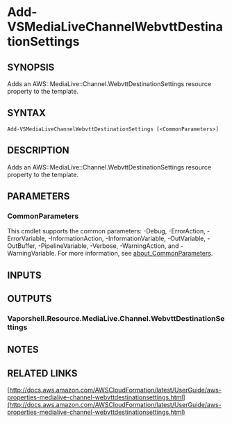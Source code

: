 # Add-VSMediaLiveChannelWebvttDestinationSettings

## SYNOPSIS
Adds an AWS::MediaLive::Channel.WebvttDestinationSettings resource property to the template.

## SYNTAX

```
Add-VSMediaLiveChannelWebvttDestinationSettings [<CommonParameters>]
```

## DESCRIPTION
Adds an AWS::MediaLive::Channel.WebvttDestinationSettings resource property to the template.

## PARAMETERS

### CommonParameters
This cmdlet supports the common parameters: -Debug, -ErrorAction, -ErrorVariable, -InformationAction, -InformationVariable, -OutVariable, -OutBuffer, -PipelineVariable, -Verbose, -WarningAction, and -WarningVariable. For more information, see [about_CommonParameters](http://go.microsoft.com/fwlink/?LinkID=113216).

## INPUTS

## OUTPUTS

### Vaporshell.Resource.MediaLive.Channel.WebvttDestinationSettings
## NOTES

## RELATED LINKS

[http://docs.aws.amazon.com/AWSCloudFormation/latest/UserGuide/aws-properties-medialive-channel-webvttdestinationsettings.html](http://docs.aws.amazon.com/AWSCloudFormation/latest/UserGuide/aws-properties-medialive-channel-webvttdestinationsettings.html)

